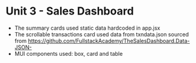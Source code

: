 # Unit 3 - Sales Dashboard

- The summary cards used static data hardcoded in app.jsx
- The scrollable transactions card used data from txndata.json sourced from https://github.com/FullstackAcademy/TheSalesDashboard.Data-JSON-
- MUI components used: box, card and table

